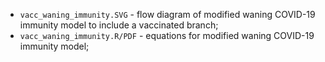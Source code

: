 * `vacc_waning_immunity.SVG` - flow diagram of modified waning COVID-19 immunity model to include a vaccinated branch;
* `vacc_waning_immunity.R/PDF` - equations for modified waning COVID-19 immunity model;
